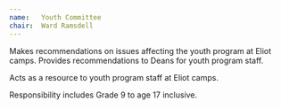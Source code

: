 ```yaml
---
name:   Youth Committee
chair:  Ward Ramsdell
---
```


Makes recommendations on issues affecting the youth program at Eliot camps. 
Provides recommendations to Deans for youth program staff. 

Acts as a resource to youth program staff at Eliot camps. 

Responsibility includes Grade 9 to age 17 inclusive.

